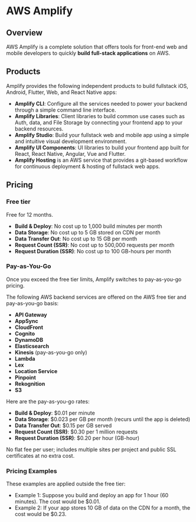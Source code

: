# AWS Amplify

## Overview

AWS Amplify is a complete solution that offers tools for front-end web and mobile developers to quickly **build full-stack applications** on AWS.

## Products

Amplify provides the following independent products to build fullstack iOS, Android, Flutter, Web, and React Native apps:
- **Amplify CLI**: Configure all the services needed to power your backend through a simple command line interface.
- **Amplify Libraries**: Client libraries to build common use cases such as Auth, data, and File Storage by connecting your frontend app to your backend resources.
- **Amplify Studio**: Build your fullstack web and mobile app using a simple and intuitive visual development environment.
- **Amplify UI Components**: UI libraries to build your frontend app built for React, React Native, Angular, Vue and Flutter.
- **Amplify Hosting** is an AWS service that provides a git-based workflow for continuous deployment & hosting of fullstack web apps.


## Pricing

### Free tier

Free for 12 months.

- **Build & Deploy**: No cost up to 1,000 build minutes per month 
- **Data Storage**: No cost up to 5 GB stored on CDN per month 
- **Data Transfer Out**: No cost up to 15 GB per month 
- **Request Count (SSR)**: No cost up to 500,000 requests per month
- **Request Duration (SSR)**: No cost up to 100 GB-hours per month


### Pay-as-You-Go
Once you exceed the free tier limits, Amplify switches to pay-as-you-go pricing.

The following AWS backend services are offered on the AWS free tier and pay-as-you-go basis:
- **API Gateway**
- **AppSync**
- **CloudFront**
- **Cognito**
- **DynamoDB**
- **Elasticsearch**
- **Kinesis** (pay-as-you-go only)
- **Lambda**
- **Lex**
- **Location Service**
- **Pinpoint**
- **Rekognition**
- **S3**

Here are the pay-as-you-go rates:
- **Build & Deploy**: $0.01 per minute
- **Data Storage**: $0.023 per GB per month (recurs until the app is deleted)
- **Data Transfer Out**: $0.15 per GB served
- **Request Count (SSR)**: $0.30 per 1 million requests
- **Request Duration (SSR)**: $0.20 per hour (GB-hour)

No flat fee per user; includes multiple sites per project and public SSL certificates at no extra cost.


### Pricing Examples

These examples are applied outside the free tier:
- Example 1: Suppose you build and deploy an app for 1 hour (60 minutes). The cost would be $0.01.
- Example 2: If your app stores 10 GB of data on the CDN for a month, the cost would be $0.23.